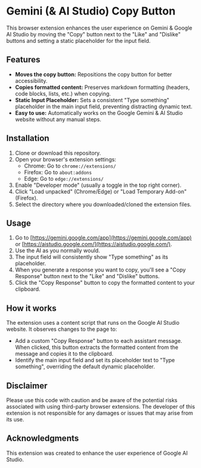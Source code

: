 # Gemini (& AI Studio) Copy Button

This browser extension enhances the user experience on Gemini & Google AI Studio by moving the "Copy" button next to the "Like" and "Dislike" buttons and setting a static placeholder for the input field.

## Features

-   **Moves the copy button:** Repositions the copy button for better accessibility.
-   **Copies formatted content:** Preserves markdown formatting (headers, code blocks, lists, etc.) when copying.
-   **Static Input Placeholder:** Sets a consistent "Type something" placeholder in the main input field, preventing distracting dynamic text.
-   **Easy to use:** Automatically works on the Google Gemini & AI Studio website without any manual steps.

## Installation

1.  Clone or download this repository.
2.  Open your browser's extension settings:
    *   Chrome: Go to `chrome://extensions/`
    *   Firefox: Go to `about:addons`
    *   Edge: Go to `edge://extensions/`
3.  Enable "Developer mode" (usually a toggle in the top right corner).
4.  Click "Load unpacked" (Chrome/Edge) or "Load Temporary Add-on" (Firefox).
5.  Select the directory where you downloaded/cloned the extension files.

## Usage

1.  Go to [https://gemini.google.com/app](https://gemini.google.com/app) or [https://aistudio.google.com/](https://aistudio.google.com/).
2.  Use the AI as you normally would.
3.  The input field will consistently show "Type something" as its placeholder.
4.  When you generate a response you want to copy, you'll see a "Copy Response" button next to the "Like" and "Dislike" buttons.
5.  Click the "Copy Response" button to copy the formatted content to your clipboard.

## How it works

The extension uses a content script that runs on the Google AI Studio website. It observes changes to the page to:
-   Add a custom "Copy Response" button to each assistant message. When clicked, this button extracts the formatted content from the message and copies it to the clipboard.
-   Identify the main input field and set its placeholder text to "Type something", overriding the default dynamic placeholder.

## Disclaimer

Please use this code with caution and be aware of the potential risks associated with using third-party browser extensions. The developer of this extension is not responsible for any damages or issues that may arise from its use.

## Acknowledgments

This extension was created to enhance the user experience of Google AI Studio.

